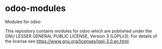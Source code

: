 # odoo-modules
Modules for odoo

This repository contains modules for odoo which are published under the GNU LESSER GENERAL PUBLIC LICENSE, Version 3
(LGPLv3). For details of the license see https://www.gnu.org/licenses/lgpl-3.0.en.html.
